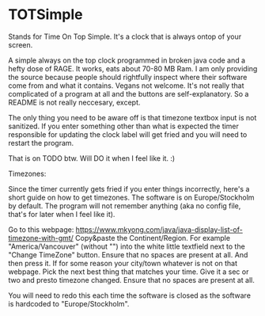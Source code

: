 # TOTSimple

Stands for Time On Top Simple. It's a clock that is always ontop of your screen.

A simple always on the top clock programmed in broken java code and a hefty dose of RAGE. It works, eats about 70-80 MB Ram. I am only providing the source because people should rightfully inspect where their software come from and what it contains. Vegans not welcome.
It's not really that complicated of a program at all and the buttons are self-explanatory. So a README
is not really neccesary, except.

The only thing you need to be aware off is that timezone textbox input is not sanitized. If you enter 
something other than what is expected the timer responsible for updating the clock label will get fried
and you will need to restart the program.

That is on TODO btw. Will DO it when I feel like it. :)


Timezones:

Since the timer currently gets fried if you enter things incorrectly, here's a short guide on how to get timezones.
The software is on Europe/Stockholm by default. The program will not remember anything (aka no config file, that's for later when I feel like it). 

Go to this webpage: https://www.mkyong.com/java/java-display-list-of-timezone-with-gmt/
Copy&paste the Continent/Region. For example 
"America/Vancouver" (without "") into the white little textfield next to the "Change TimeZone" button. 
Ensure that no spaces are present at all.
And then press it. If for some reason your city/town whatever is not on that webpage. Pick the next best thing that matches your time.
Give it a sec or two and presto timezone changed.
Ensure that no spaces are present at all.

You will need to redo this each time the software is closed as the software is hardcoded to "Europe/Stockholm".
